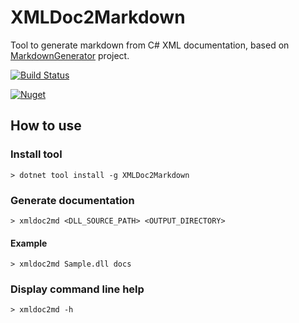 # XMLDoc2Markdown

Tool to generate markdown from C# XML documentation, based on [MarkdownGenerator](https://github.com/neuecc/MarkdownGenerator) project.

[![Build Status](https://dev.azure.com/charlesdevandiere/charlesdevandiere/_apis/build/status/charlesdevandiere.xmldoc2md?branchName=master)](https://dev.azure.com/charlesdevandiere/charlesdevandiere/_build/latest?definitionId=2&branchName=master)

[![Nuget](https://img.shields.io/nuget/v/XMLDoc2Markdown.svg?color=blue&logo=nuget)](https://www.nuget.org/packages/XMLDoc2Markdown)

## How to use

### Install tool

```shell
> dotnet tool install -g XMLDoc2Markdown
```

### Generate documentation

```shell
> xmldoc2md <DLL_SOURCE_PATH> <OUTPUT_DIRECTORY>
```

#### Example

```shell
> xmldoc2md Sample.dll docs
```

### Display command line help

```shell
> xmldoc2md -h
```
